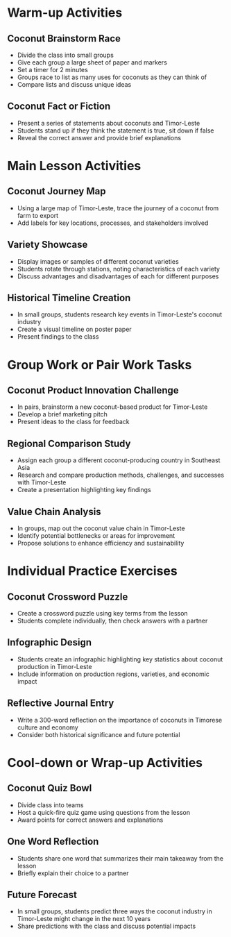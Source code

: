 # Warm-up Activities

## Coconut Brainstorm Race
- Divide the class into small groups
- Give each group a large sheet of paper and markers
- Set a timer for 2 minutes
- Groups race to list as many uses for coconuts as they can think of
- Compare lists and discuss unique ideas

## Coconut Fact or Fiction
- Present a series of statements about coconuts and Timor-Leste
- Students stand up if they think the statement is true, sit down if false
- Reveal the correct answer and provide brief explanations

# Main Lesson Activities

## Coconut Journey Map
- Using a large map of Timor-Leste, trace the journey of a coconut from farm to export
- Add labels for key locations, processes, and stakeholders involved

## Variety Showcase
- Display images or samples of different coconut varieties
- Students rotate through stations, noting characteristics of each variety
- Discuss advantages and disadvantages of each for different purposes

## Historical Timeline Creation
- In small groups, students research key events in Timor-Leste's coconut industry
- Create a visual timeline on poster paper
- Present findings to the class

# Group Work or Pair Work Tasks

## Coconut Product Innovation Challenge
- In pairs, brainstorm a new coconut-based product for Timor-Leste
- Develop a brief marketing pitch
- Present ideas to the class for feedback

## Regional Comparison Study
- Assign each group a different coconut-producing country in Southeast Asia
- Research and compare production methods, challenges, and successes with Timor-Leste
- Create a presentation highlighting key findings

## Value Chain Analysis
- In groups, map out the coconut value chain in Timor-Leste
- Identify potential bottlenecks or areas for improvement
- Propose solutions to enhance efficiency and sustainability

# Individual Practice Exercises

## Coconut Crossword Puzzle
- Create a crossword puzzle using key terms from the lesson
- Students complete individually, then check answers with a partner

## Infographic Design
- Students create an infographic highlighting key statistics about coconut production in Timor-Leste
- Include information on production regions, varieties, and economic impact

## Reflective Journal Entry
- Write a 300-word reflection on the importance of coconuts in Timorese culture and economy
- Consider both historical significance and future potential

# Cool-down or Wrap-up Activities

## Coconut Quiz Bowl
- Divide class into teams
- Host a quick-fire quiz game using questions from the lesson
- Award points for correct answers and explanations

## One Word Reflection
- Students share one word that summarizes their main takeaway from the lesson
- Briefly explain their choice to a partner

## Future Forecast
- In small groups, students predict three ways the coconut industry in Timor-Leste might change in the next 10 years
- Share predictions with the class and discuss potential impacts
